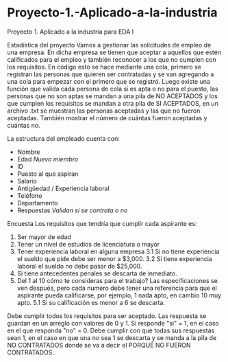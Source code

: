 # Proyecto-1.-Aplicado-a-la-industria
Proyecto 1. Aplicado a la industria para EDA I

Estadística del proyecto
Vamos a gestionar las solicitudes de empleo de una empresa. En dicha empresa se tienen que aceptar a aquellos que estén calificados para el empleo y también reconocer a los que no cumplen con los requisitos. 
En código esto se hace mediante una cola, primero se registran las personas que quieren ser contratadas y se van agregando a una cola para empezar con el primero que se registró. Luego existe una función que valida cada persona de cola si es apta o no para el puesto, las personas que no son aptas se mandan a una pila de NO ACEPTADOS y los que cumplen los requisitos se mandan a otra pila de SI ACEPTADOS, en un archivo .txt se muestran las personas aceptadas y las que no fueron aceptadas. También mostrar el número de cuántas fueron aceptadas y cuántas no.

La estructura del empleado cuenta con:
- Nombre 
- Edad *Nuevo miembro*
- ID
- Puesto al que aspiran
- Salario
- Antigüedad / Experiencia laboral
- Teléfono 
- Departamento 
- Respuestas *Validan si se contrata o no*

Encuesta
Los requisitos que tendría que cumplir cada aspirante es:
1. Ser mayor de edad
2. Tener un nivel de estudios de licenciatura o mayor
3. Tener experiencia laboral en alguna empresa
	3.1 Si no tiene experiencia el sueldo que pide debe ser menor a $3,000.
	3.2 Si tiene experiencia laboral el sueldo no debe pasar de $25,000.
4. Si tiene antecedentes penales se descarta de inmediato.
5. Del 1 al 10 cómo te consideras para el trabajo? Las especificaciones se ven después, pero cada numero debe tener una referencia para que el aspirante pueda calificarse, por ejemplo, 1 nada apto, en cambio 10 muy apto.
	5.1 Si su calificación es menor a 6 se descarta.

Debe cumplir todos los requisitos para ser aceptado. Las respuesta se guardan en un arreglo con valores de 0 y 1. Si responde "si" = 1, en el caso en el que responda "no" = 0. Debe cumplir con que todas sus respuestas sean 1, en el caso en que una no sea 1 se descarta y se manda a la pila de NO CONTRATADOS donde se va a decir el PORQUÉ NO FUERON CONTRATADOS.
